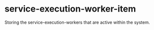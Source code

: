 
# service-execution-worker-item

Storing the service-execution-workers that are active within the system.
